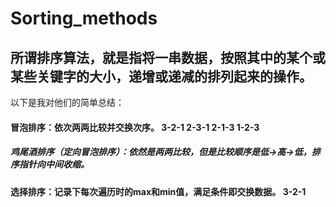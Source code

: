 # Sorting_methods

## 所谓排序算法，就是指将一串数据，按照其中的某个或某些关键字的大小，递增或递减的排列起来的操作。

以下是我对他们的简单总结：
#### 冒泡排序：依次两两比较并交换次序。 3-2-1  2-3-1  2-1-3  1-2-3 
##### 鸡尾酒排序（定向冒泡排序）：依然是两两比较，但是比较顺序是低->高->低，排序指针向中间收缩。   
#### 选择排序：记录下每次遍历时的max和min值，满足条件即交换数据。 3-2-1 
